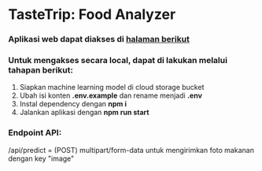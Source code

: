 # TasteTrip: Food Analyzer

### Aplikasi web dapat diakses di [halaman berikut](http://35.222.70.188:3000/)

### Untuk mengakses secara local, dapat di lakukan melalui tahapan berikut:

1. Siapkan machine learning model di cloud storage bucket
2. Ubah isi konten **.env.example** dan rename menjadi **.env**
3. Instal dependency dengan **npm i**
4. Jalankan aplikasi dengan **npm run start**

### Endpoint API:

/api/predict = (POST) multipart/form-data untuk mengirimkan foto makanan dengan key "image"
